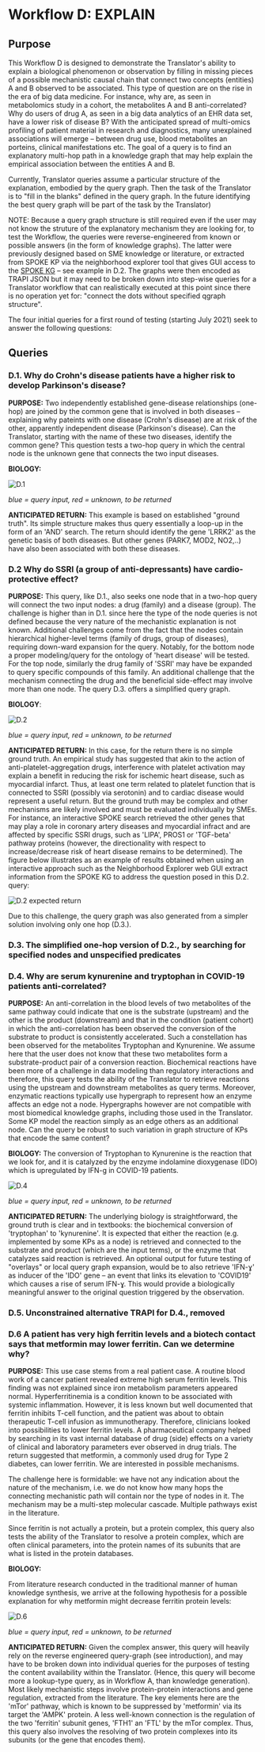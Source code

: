 # Workflow D: EXPLAIN
## Purpose
This Workflow D is designed to demonstrate the Translator's ability to
explain a biological phenomenon or observation by filling in missing
pieces of a possible mechanistic causal chain that connect two concepts
(entities) A and B observed to be associated.  This type of question are
on the rise in the era of big data medicine. For instance, why are, as
seen in metabolomics study in a cohort, the metabolites A and B
anti-correlated?  Why do users of drug A, as seen in a big data
analytics of an EHR data set, have a lower risk of disease B?  With the
anticipated spread of multi-omics profiling of patient material in
research and diagnostics, many unexplained associations will emerge
– between drug use, blood metabolites an porteins, clinical
manifestations etc. The goal of a query is to find an explanatory
multi-hop path in a knowledge graph that may help explain the empirical
association between the entities A and B.

Currently, Translator queries assume a particular structure of the
explanation, embodied by the query graph. Then the task of the
Translator is to "fill in the blanks" defined in the query graph. In the
future identifying the best query graph will be part of the task by the Translator)

NOTE: Because a query graph structure is still required even if the user
may not know the struture of the explanatory mechanism they are looking
for, to test the Workflow, the queries were reverse-engineered from
known or possible answers (in the form of knowledge graphs). The latter
were previously designed based on SME knowledge or literature, or
extracted from SPOKE KP via the neighborhood explorer tool that gives
GUI access to the [SPOKE KG](https://spoke.rbvi.ucsf.edu/) – see example
in D.2. The graphs were then encoded as TRAPI JSON but it may need to be
broken down into step-wise queries for a Translator workflow that can
realistically executed at this point since there is no operation yet
for: "connect the dots without specified qgraph structure". 

The four initial queries for a first round of testing (starting July
2021) seek to answer the following questions:

## Queries
### D.1. Why do Crohn's disease patients have a higher risk to develop Parkinson's disease?
**PURPOSE:** Two independently established gene-disease relationships
(one-hop) are joined by the common gene that is involved in both
diseases – explaining why pateints with one disease (Crohn's disease)
are at risk of the other, apparently independent disease (Parkinson's
disease). Can the Translator, starting with the name of these two
diseases, identify the common gene? This question tests a two-hop query
in which the central node is the unknown gene that connects the two
input diseases. 

**BIOLOGY:**

![D.1](images/D.1_parkisons-crohns.png)

*blue = query input, red = unknown, to be returned*

**ANTICIPATED RETURN:** This example is based on established
"ground truth". Its simple structure makes thus query essentially a
loop-up in the form of an 'AND' search. The return should identify the
gene 'LRRK2' as the genetic basis of both diseases. But other genes
(PARK7, MOD2, NO2,..) have also been associated with both these
diseases.

### D.2 Why do SSRI (a group of anti-depressants) have cardio-protective effect?

**PURPOSE:** This query, like D.1., also seeks one node that in a
two-hop query will connect the two input nodes: a drug (family) and a
disease (group). The challenge is higher than in D.1. since here the
type of the node queries is not defined because the very nature of the
mechanistic explanation is not known. Additional challenges come from
the fact that the nodes contain hierarchical higher-level terms (family
of drugs, group of diseases), requiring down-ward expansion for the
query. Notably, for the bottom node a proper modeling/query for the
ontology of 'heart disease' will be tested. For the top node, similarly
the drug family of 'SSRI' may have be expanded to query specific
compounds of this family. An additional challenge that the mechanism
connecting the drug and the beneficial side-effect may involve more than
one node. The query D.3. offers a simplified query graph.

**BIOLOGY**:

![D.2](images/D.2_ssri-heart-disease.png)

*blue = query input, red = unknown, to be returned*

**ANTICIPATED RETURN:** In this case, for the return there is no simple
ground truth. An empirical study has suggested that akin to the action
of anti-platelet-aggregation drugs, interference with platelet
activation may explain a benefit in reducing the risk for ischemic heart
disease, such as myocardial infarct. Thus, at least one term related to
platelet function that is connected to SSRI (possibly via serotonin) and
to cardiac disease would represent a useful return. But the ground truth
may be complex and other mechanisms are likely involved and must be
evaluated individually by SMEs. For instance, an interactive SPOKE
search retrieved the other genes that may play a role in coronary artery
diseases and myocardial infract and are affected by specific SSRI drugs,
such as 'LIPA', PROS1  or 'TGF-beta' pathway proteins (however, the
directionality with respect to increase/decrease risk of heart disease
remains to be determined). The figure below illustrates as an example of
results obtained when using an interactive approach such as the
Neighborhood Explorer web GUI extract information from the SPOKE KG to
address the question posed in this D.2. query:

![D.2 expected return](images/D.2_ssri-heart-disease-return.png)

Due to this challenge, the query graph was also generated from a simpler
solution involving only one hop (D.3.).

### D.3. The simplified one-hop version of D.2., by searching for specified nodes and unspecified predicates

### D.4. Why are serum kynurenine and tryptophan in COVID-19 patients anti-correlated?

**PURPOSE:** An anti-correlation in the blood levels of two metabolites
of the same pathway could indicate that one is the substrate (upstream)
and the other is the product (downstream) and that in the condition
(patient cohort) in which the anti-correlation has been observed the
conversion of the substrate to product is consistently accelerated. Such
a constellation has been observed for the metabolites Tryptophan and
Kynurenine. We assume here that the user does not know that these two
metabolites form a substrate-product pair of a conversion reaction.
Biochemical reactions have been more of a challenge in data modeling
than regulatory interactions and therefore, this query tests the ability
of the Translator to retrieve reactions using the upstream and
downstream metabolites as query terms. Moreover, enzymatic reactions
typically use hypergraph to represent how an enzyme affects an edge not
a node. Hypergraphs however are not compatible with most biomedical
knowledge graphs, including those used in the Translator. Some KP model
the reaction simply as an edge others as an additional node. Can the
query be robust to such variation in graph structure of KPs that encode
the same content?

**BIOLOGY:** The conversion of Tryptophan to Kynurenine is the reaction
that we look for, and it is catalyzed by the enzyme indolamine
dioxygenase (IDO) which is upregulated by IFN-g in COVID-19 patients.

![D.4](images/D.4_tryptophan_kyurenine.png)

*blue = query input, red = unknown, to be returned*

**ANTICIPATED RETURN:** The underlying biology is straightforward, the
ground truth is clear and in textbooks: the biochemical conversion of
'tryptophan' to 'kynurenine'. It is expected that either the reaction
(e.g. implemented by some KPs as a node) is retrieved and connected to
the substrate and product (which are the input terms), or the enzyme
that catalyzes said reaction is retrieved. An optional output for future
testing of "overlays" or local query graph expansion, would be to also
retrieve 'IFN-ɣ' as inducer of the 'IDO' gene – an event that links its
elevation to 'COVID19' which causes a rise of serum IFN-ɣ. This would
provide a biologically meaningful answer to the original question
triggered by the observation.

### D.5. Unconstrained alternative TRAPI for D.4., removed

### D.6 A patient has very high ferritin levels and a biotech contact says that metformin may lower ferritin. Can we determine why?

**PURPOSE:** This use case stems from a real patient case. A routine
blood work of a cancer patient revealed extreme high serum ferritin
levels. This finding was not explained since iron metabolism parameters
appeared normal. Hyperferritinemia is a condition known to be associated
with systemic inflammation. However, it is less known but well
documented that ferritin inhibits T-cell function, and the patient was
about to obtain therapeutic T-cell infusion as immunotherapy. Therefore,
clinicians looked into possibilities to lower ferritin levels. A
pharmaceutical company helped by searching in its vast internal database
of drug (side) effects on a variety of clinical and laboratory
parameters ever observed in drug trials. The return suggested that
metformin, a commonly used drug for Type 2 diabetes, can lower ferritin.
We are interested in possible mechanisms.

The challenge here is formidable: we have not any indication about the
nature of the mechanism, i.e. we do not know how many hops the
connecting mechanistic path will contain nor the type of nodes in it.
The mechanism may be a multi-step molecular cascade. Multiple pathways
exist in the literature.

Since ferritin is not actually a protein, but a protein complex, this
query also tests the ability of the Translator to resolve a protein
complex, which are often clinical parameters, into the protein names of
its subunits that are what is listed in the protein databases. 

**BIOLOGY:**

From literature research conducted in the traditional manner of human
knowledge synthesis, we arrive at the following hypothesis for a
possible explanation for why metformin might decrease ferritin protein
levels:

![D.6](images/D.6_metformin-ferritin.png)

*blue = query input, red = unknown, to be returned*

**ANTICIPATED RETURN:** Given the complex answer, this query will
heavily rely on the reverse engineered query-graph (see introduction),
and may have to be broken down into individual queries for the purposes
of testing the content availability within the Translator. (Hence, this
query will become more a lookup-type query, as in Workflow A, than
knowledge generation). Most likely mechanistic steps involve
protein-protein interactions and gene regulation, extracted from the
literature. The key elements here are the 'mTor' pathway, which is known
to be suppressed by 'metformin' via its target the 'AMPK' protein. 
A less well-known connection is the regulation of the two 'ferritin'
subunit genes, 'FTH1' an 'FTL' by the mTor complex. Thus, this query
also involves the resolving of two protein complexes into its subunits
(or the gene that encodes them). 